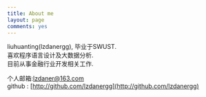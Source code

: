 ```yaml
---
title: About me
layout: page
comments: yes
---
```

  
liuhuanting(lzdanergg), 毕业于SWUST.      
喜欢程序语言设计及大数据分析.      
目前从事金融行业开发相关工作.      

个人邮箱:lzdaner@163.com     
github : [http://github.com/lzdanergg](http://github.com/lzdanergg)      